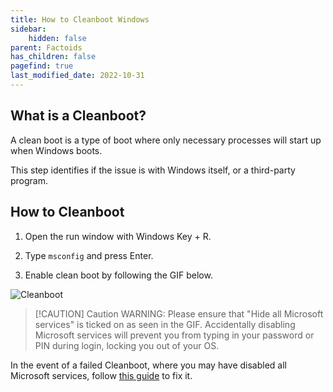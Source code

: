 ```yaml
---
title: How to Cleanboot Windows
sidebar:
    hidden: false
parent: Factoids
has_children: false
pagefind: true
last_modified_date: 2022-10-31
---
```



## What is a Cleanboot?

A clean boot is a type of boot where only necessary processes will start up when Windows boots.

This step identifies if the issue is with Windows itself, or a third-party program.

## How to Cleanboot

1. Open the run window with Windows Key + R.

2. Type `msconfig` and press Enter.

3. Enable clean boot by following the GIF below.

![Cleanboot](../../../assets/factoids/cleanboot.gif)

> [!CAUTION] Caution
> WARNING: Please ensure that "Hide all Microsoft services" is ticked on as seen in the GIF. Accidentally disabling Microsoft services will prevent you from typing in your password or PIN during login, locking you out of your OS. 

In the event of a failed Cleanboot, where you may have disabled all Microsoft services, follow [this guide](/guides/Fixing-Cleanboot) to fix it.
